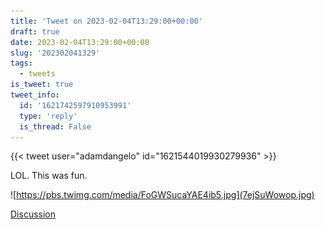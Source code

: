 ```yaml
---
title: 'Tweet on 2023-02-04T13:29:00+00:00'
draft: true
date: 2023-02-04T13:29:00+00:00
slug: '202302041329'
tags:
  - tweets
is_tweet: true
tweet_info:
  id: '1621742597910953991'
  type: 'reply'
  is_thread: False
---
```




{{< tweet user="adamdangelo" id="1621544019930279936" >}}

LOL. This was fun. 

![https://pbs.twimg.com/media/FoGWSucaYAE4ib5.jpg](7ejSuWowop.jpg)

[Discussion](https://x.com/sytelus/status/1621742597910953991)
